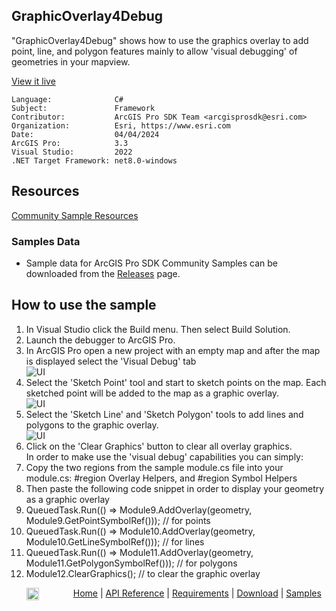 ## GraphicOverlay4Debug

<!-- TODO: Write a brief abstract explaining this sample -->
"GraphicOverlay4Debug" shows how to use the graphics overlay to add point, line, and polygon features mainly to allow 'visual debugging' of geometries in your mapview.  
  


<a href="https://pro.arcgis.com/en/pro-app/sdk/" target="_blank">View it live</a>

<!-- TODO: Fill this section below with metadata about this sample-->
```
Language:              C#
Subject:               Framework
Contributor:           ArcGIS Pro SDK Team <arcgisprosdk@esri.com>
Organization:          Esri, https://www.esri.com
Date:                  04/04/2024
ArcGIS Pro:            3.3
Visual Studio:         2022
.NET Target Framework: net8.0-windows
```

## Resources

[Community Sample Resources](https://github.com/Esri/arcgis-pro-sdk-community-samples#resources)

### Samples Data

* Sample data for ArcGIS Pro SDK Community Samples can be downloaded from the [Releases](https://github.com/Esri/arcgis-pro-sdk-community-samples/releases) page.  

## How to use the sample
<!-- TODO: Explain how this sample can be used. To use images in this section, create the image file in your sample project's screenshots folder. Use relative url to link to this image using this syntax: ![My sample Image](FacePage/SampleImage.png) -->
1. In Visual Studio click the Build menu. Then select Build Solution.
2. Launch the debugger to ArcGIS Pro.  
3. In ArcGIS Pro open a new project with an empty map and after the map is displayed select the 'Visual Debug' tab  
![UI](Screenshots/Screen1.png)  
4. Select the 'Sketch Point' tool and start to sketch points on the map.  Each sketched point will be added to the map as a graphic overlay.  
![UI](Screenshots/Screen2.png)  
5. Select the 'Sketch Line' and 'Sketch Polygon' tools to add lines and polygons to the graphic overlay.  
![UI](Screenshots/Screen3.png)  
6. Click on the 'Clear Graphics' button to clear all overlay graphics.  
In order to make use the 'visual debug' capabilities you can simply:  
7. Copy the two regions from the sample module.cs file into your module.cs: #region Overlay Helpers, and #region Symbol Helpers  
8. Then paste the following code snippet in order to display your geometry as a graphic overlay  
9. QueuedTask.Run(() => Module9.AddOverlay(geometry, Module9.GetPointSymbolRef())); // for points  
10. QueuedTask.Run(() => Module10.AddOverlay(geometry, Module10.GetLineSymbolRef())); // for lines  
11. QueuedTask.Run(() => Module11.AddOverlay(geometry, Module11.GetPolygonSymbolRef())); // for polygons  
12. Module12.ClearGraphics(); // to clear the graphic overlay  
  

<!-- End -->

&nbsp;&nbsp;&nbsp;&nbsp;&nbsp;&nbsp;<img src="https://esri.github.io/arcgis-pro-sdk/images/ArcGISPro.png"  alt="ArcGIS Pro SDK for Microsoft .NET Framework" height = "20" width = "20" align="top"  >
&nbsp;&nbsp;&nbsp;&nbsp;&nbsp;&nbsp;&nbsp;&nbsp;&nbsp;&nbsp;&nbsp;&nbsp;
[Home](https://github.com/Esri/arcgis-pro-sdk/wiki) | <a href="https://pro.arcgis.com/en/pro-app/latest/sdk/api-reference" target="_blank">API Reference</a> | [Requirements](https://github.com/Esri/arcgis-pro-sdk/wiki#requirements) | [Download](https://github.com/Esri/arcgis-pro-sdk/wiki#installing-arcgis-pro-sdk-for-net) | <a href="https://github.com/esri/arcgis-pro-sdk-community-samples" target="_blank">Samples</a>
